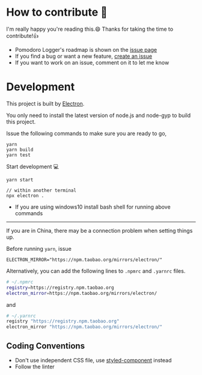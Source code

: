 # How to contribute 🌟

I'm really happy you're reading this.😄 Thanks for taking the time to contribute!👍

- Pomodoro Logger's roadmap is shown on the [issue page](https://github.com/zxch3n/PomodoroLogger/issues)
- If you find a bug or want a new feature, [create an issue](https://github.com/zxch3n/PomodoroLogger/issues)
- If you want to work on an issue, comment on it to let me know

# Development

This project is built by [Electron](https://electronjs.org). 

You only need to install the latest version of node.js and node-gyp to build this project.

Issue the following commands to make sure you are ready to go,

```
yarn
yarn build
yarn test
```

Start development 💻

```
yarn start
```

```
// within another terminal
npx electron .
```
- If you are using windows10 install bash shell for running above commands

---

If you are in China, there may be a connection problem when setting things up. 

Before running `yarn`, issue 

```
ELECTRON_MIRROR="https://npm.taobao.org/mirrors/electron/"
```

Alternatively, you can add the following lines to `.npmrc` and `.yarnrc` files.

```bash
# ~/.npmrc
registry=https://registry.npm.taobao.org
electron_mirror=https://npm.taobao.org/mirrors/electron/
```

and

```bash
# ~/.yarnrc
registry "https://registry.npm.taobao.org"
electron_mirror "https://npm.taobao.org/mirrors/electron/"
```


## Coding Conventions

- Don't use independent CSS file, use [styled-component](https://www.styled-components.com) instead
- Follow the linter
